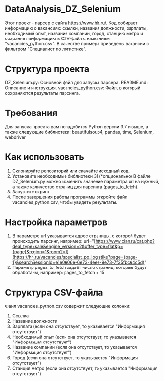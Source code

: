 # DataAnalysis_DZ_Selenium
Этот проект - парсер с сайта https://www.hh.ru/. Код собирает информацию о вакансиях: ссылки, названия должности, зарплаты, необходимый опыт, название компании, город, станцию метро и сохраняет информацию в CSV-файл с названием "vacancies_python.csv". В качестве примера приведены вакансии с фильтром "Специалист по логистике".
# Структура проекта
DZ_Selenium.py: Основной файл для запуска парсера.
README.md: Описание и инструкция.
vacancies_python.csv: Файл, в который сохраняются результаты парсинга.
# Требования
Для запуска проекта вам понадобится Python версии 3.7 и выше, а также следующие библиотеки: beautifulsoup4, pandas, time, Selenium, webdriver
# Как использовать
1) Склонируйте репозиторий или скачайте исходный код.
2) Установите необходимые библиотеки
3( (*опционально) В файле DZ_Selenium.py можно изменить значение параметра url на нужный, а также количество страниц для парсинга (pages_to_fetch).
4) Запустите скрипт
5) После завершения работы программы откройте файл vacancies_python.csv, чтобы увидеть результаты.
# Настройка параметров
1) В параметре url указывается адрес страницы, с которой будет происходить парсинг, например: url="[https://www.cian.ru/cat.php?deal_type=sale&engine_version=2&offer_type=flat&p={page}&region=1&room2=1](https://hh.ru/vacancies/specialist_po_logistike?page={page-1}&searchSessionId=e1e0606e-6e73-4eee-9e73-7f35fbc64c5d)"
2) Параметр pages_to_fetch задаёт число страниц, которые будут обработаны, например: pages_to_fetch = 15
# Структура CSV-файла
Файл vacancies_python.csv содержит следующие колонки:
1) Ссылка
2) Название должности
3) Зарплата (если она отсутствует, то указывается "Информация отсутствует")
4) Необходимый опыт (если она отсутствует, то указывается "Информация отсутствует")
5) Название компании (если она отсутствует, то указывается "Информация отсутствует")
6) Город (если она отсутствует, то указывается "Информация отсутствует")
7) Станция метро (если она отсутствует, то указывается "Информация отсутствует")

